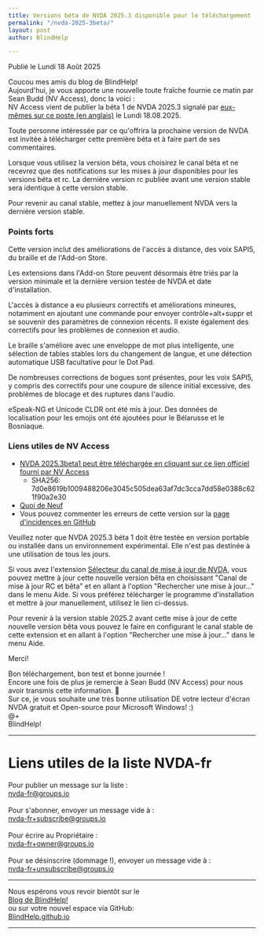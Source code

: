 ```yaml
---
title: Versions béta de NVDA 2025.3 disponible pour le téléchargement
permalink: "/nvda-2025-3beta/"
layout: post
author: BlindHelp

---
```


<footer>Publié le Lundi 18 Août 2025</footer>

Coucou mes amis du blog de BlindHelp!    
Aujourd'hui, je vous apporte une nouvelle toute fraîche fournie ce matin par Sean Budd (NV Access), donc la voici :    
NV Access vient de publier la béta 1 de NVDA 2025.3 signalé par [eux-mêmes sur ce poste (en anglais)](https://www.nvaccess.org/post/nvda-2025-3beta1) le Lundi 18.08.2025.    

Toute personne intéressée par ce qu'offrira la prochaine version de NVDA est invitée à télécharger cette première béta et à faire part de ses commentaires.    

Lorsque vous utilisez la version béta, vous choisirez le canal béta  et ne recevrez que des notifications sur les mises à jour disponibles pour les versions béta  et rc. La dernière version rc publiée avant une version stable sera identique à cette version stable.

Pour revenir au canal stable, mettez à jour manuellement NVDA vers la dernière version stable.

### Points forts

Cette version inclut des améliorations de l'accès à distance, des voix SAPI5, du braille et de l'Add-on Store.

Les extensions dans l'Add-on Store peuvent désormais être triés par la version minimale et la dernière version testée de NVDA et date d'installation.

L'accès à distance a eu plusieurs correctifs et améliorations mineures, notamment en ajoutant une commande pour envoyer contrôle+alt+suppr et se souvenir des paramètres de connexion récents. Il existe également des correctifs pour les problèmes de connexion et audio.

Le braille s'améliore avec une enveloppe de mot plus intelligente, une sélection de tables stables lors du changement de langue, et une détection automatique USB facultative pour le Dot Pad.

De nombreuses corrections de bogues sont présentes, pour les voix SAPI5, y compris des correctifs pour une coupure de silence initial excessive, des problèmes de blocage et des ruptures dans l'audio.

eSpeak-NG et Unicode CLDR ont été mis à jour. Des données de localisation pour les emojis ont été ajoutées pour le Bélarusse et le Bosniaque.

### Liens utiles de NV Access

- [NVDA 2025.3beta1 peut être téléchargée en cliquant sur ce lien officiel fourni par NV Access](https://download.nvaccess.org/releases/2025.3beta1/nvda_2025.3beta1.exe)
   - SHA256: 7d0e8619b1009488206e3045c505dea63af7dc3cca7dd58e0388c621f90a2e30
- [Quoi de Neuf](https://download.nvaccess.org/documentation/fr/changes.html)
- Vous pouvez commenter les erreurs de cette version sur la [page d'incidences en GitHub](https://github.com/nvaccess/nvda/issues)

Veuillez noter que NVDA 2025.3 béta 1 doit être testée en version portable ou installée dans un environnement expérimental. Elle n'est pas destinée à une utilisation de tous les jours.    

Si vous avez l'extension [Sélecteur du canal de mise à jour de NVDA](https://blindhelp.github.io/updateChannel/), vous pouvez mettre à jour cette nouvelle version bêta en choisissant "Canal de mise à jour RC et bêta" et en allant à l'option "Rechercher une mise à jour..." dans le menu Aide. Si vous préférez télécharger le programme d'installation et mettre à jour manuellement, utilisez le lien ci-dessus.

Pour revenir à la version stable 2025.2 avant cette mise à jour  de cette nouvelle version bêta  vous pouvez le faire en configurant le canal stable de cette extension et en allant à l'option "Rechercher une mise à jour..." dans le menu Aide. 

Merci!  

Bon téléchargement, bon test et bonne journée !    
Encore une fois de plus je remercie à Sean Budd (NV Access) pour nous avoir transmis cette information. 🤝    
Sur ce, je vous souhaite une très bonne utilisation DE votre lecteur d'écran NVDA gratuit et Open-source pour Microsoft Windows! :)    
@+    
BlindHelp!    

---

# Liens utiles de la liste NVDA-fr #

Pour publier un message sur la liste :    
[nvda-fr@groups.io](mailto:nvda-fr@groups.io)    
<br>
Pour s'abonner, envoyer un message vide à :    
[nvda-fr+subscribe@groups.io](mailto:nvda-fr+subscribe@groups.io)    
<br>
Pour écrire au Propriétaire :    
[nvda-fr+owner@groups.io](mailto:nvda-fr+owner@groups.io)    
<br>
Pour se désinscrire (dommage !), envoyer un message vide à :    
[nvda-fr+unsubscribe@groups.io](mailto:nvda-fr+unsubscribe@groups.io)    

---

Nous espérons vous revoir bientôt sur le      
[Blog de BlindHelp!](http://blindhelp.blogspot.fr/)                    
ou sur  votre nouvel espace via GitHub:                     
[BlindHelp.github.io](https://blindhelp.github.io)                    

---